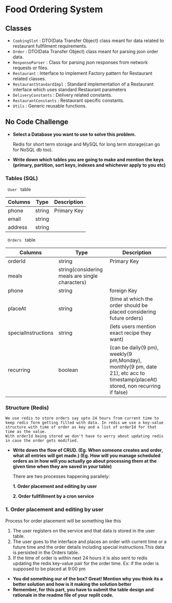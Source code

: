 # Food Ordering System

## Classes
-  <code>CookingSlot</code> : DTO(Data Transfer Object) class meant for data related to restaurant fullfilment requirements.
-  <code>Order</code> : DTO(Data Transfer Object) class meant for parsing json order data.
- <code>ResponseParser</code> : Class for parsing json responses from network requests or files.
- <code>Restaurant</code> : Interface to implement Factory pattern for Restaurant related classes.
- <code>RestaurantStandardImpl</code> : Standard implementation of a Restaurant interface which uses standard Restaurant parameters
- <code>DeliveryConstants</code> : Delivery related constants.
- <code>RestaurantConstants</code> : Restaurant specific constants.
- <code>Utils</code> : Generic reusable functions.

## No Code Challenge
- <b>Select a Database you want to use to solve this problem.</b>

    Redis for short term storage and MySQL for long term storage(can go for NoSQL db too).

- <b>Write down which tables you are going to make and mention the keys (primary, partition, sort keys, indexes and whichever apply to you etc)</b>

### Tables (SQL)

<code> User </code> table

|Columns|Type|Description|
|-|-|-|
|phone| string|Primary Key| 
|email| string||
|address| string||

<code> Orders </code> table

|Columns|Type|Description|
|-|-|-|
|orderId|string|Primary Key| 
|meals|string(considering meals are single characters)|| 
|phone|string|foreign Key| 
|placeAt|string|(time at which the order should be placed considering future orders)| 
|specialInstructions|string|(lets users mention exact recipe they want)|
|recurring|boolean|(can be daily(9 pm), weekly(9 pm,Monday), monthly(9 pm, date 21), etc acc to timestamp(placeAt) stored, non recurring if false)| 

### Structure (Redis)
    We use redis to store orders say upto 24 hours from current time to keep redis form getting filled with data. In redis we use a key-value structure with time of order as key and a list of orderId for that time as the value.
    With orderId being stored we don't have to worry about updating redis in case the order gets modified.




- <b>Write down the flow of CRUD. (Eg. When someone creates and order, what all entries will get made.) (Eg. How will you manage scheduled orders as in how will you actually go about processing them at the given time when they are saved in your table)</b>

    There are two processes happening parallely:

    <b>1. Order placement and editing by user</b>
    
    <b>2. Order fullfillment by a cron service</b>

### 1. Order placement and editing by user  
Process for order placement will be something like this 

1. The user registers on the service and that data is stored in the user table.
2. The user goes to the interface and places an order with current time or a future time and the order details including special instructions.This data is persisted in the Orders table.
3. If the time of order is within next 24 hours it is also sent to redis updating the redis key-value pair for the order time. Ex: if the order is supposed to be placed at 9:00 pm  

    


- <b>You did something our of the box? Great! Mention why you think its a better solution and how is it making the solution better</b>
- **Remember, for this part, you have to submit the table design and rationale in the readme file of your replit code.**


